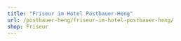```yaml
---
title: "Friseur im Hotel Postbauer-Heng"
url: /postbauer-heng/friseur-im-hotel-postbauer-heng/
shop: Friseur
---
```

